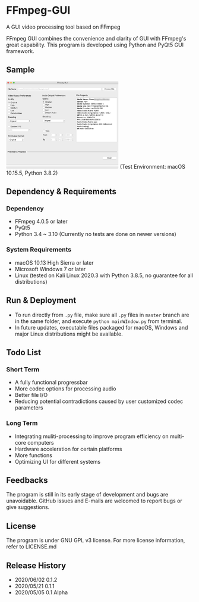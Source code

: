 # FFmpeg-GUI

A GUI video processing tool based on FFmpeg

FFmpeg GUI combines the convenience and clarity of GUI with FFmpeg's great capability. This program is developed using Python and PyQt5 GUI framework.

## Sample
<img src="https://github.com/Lang-Zhou/FFmpeg-GUI/blob/master/reserved/Sample.png" width="60%" />
(Test Environment: macOS 10.15.5, Python 3.8.2)

## Dependency & Requirements

### Dependency
* FFmpeg 4.0.5 or later
* PyQt5
* Python 3.4 ~ 3.10 (Currently no tests are done on newer versions)

### System Requirements
* macOS 10.13 High Sierra or later
* Microsoft Windows 7 or later
* Linux (tested on Kali Linux 2020.3 with Python 3.8.5, no guarantee for all distributions)

## Run & Deployment
* To run directly from `.py` file, make sure all `.py` files in `master` branch are in the same folder, and execute `python mainWIndow.py` from terminal.
* In future updates, executable files packaged for macOS, Windows and major Linux distributions might be available.

## Todo List
### Short Term
* A fully functional progressbar
* More codec options for processing audio
* Better file I/O
* Reducing potential contradictions caused by user customized codec parameters

### Long Term
* Integrating muliti-processing to improve program efficiency on multi-core computers
* Hardware acceleration for certain platforms
* More functions
* Optimizing UI for different systems

## Feedbacks
The program is still in its early stage of development and bugs are unavoidable. GitHub issues and E-mails are welcomed to report bugs or give suggestions.

## License
The program is under GNU GPL v3 license. For more license information, refer to LICENSE.md

## Release History
* 2020/06/02 0.1.2
* 2020/05/21 0.1.1
* 2020/05/05 0.1 Alpha
